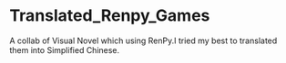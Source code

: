 # Translated_Renpy_Games
A collab of Visual Novel which using RenPy.I tried my best to translated them into Simplified Chinese.
